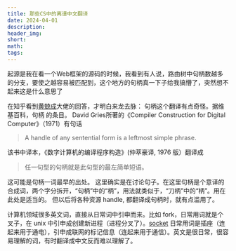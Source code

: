 ```yaml
---
title: 那些CS中的离谱中文翻译
date: 2024-04-01
description: 
header_img: 
short: 
math: 
tags:
---
```

起源是我在看一个Web框架的源码的时候，我看到有人说，路由树中句柄数越多的分支，要使之越容易被匹配到，这个地方的句柄真一下子给我搞懵了，突然想不起来这是什么意思了

在知乎看到[黄兢成](https://www.zhihu.com/people/huang-jing-cheng)大佬的回答，才明白来龙去脉：
句柄这个翻译有点奇怪。据维基百科，句柄 的条目。
David Gries所著的《Compiler Construction for Digital Computer》（1971）有句话
> A handle of any sentential form is a leftmost simple phrase.

该书中译本，《数字计算机的编译程序构造》(仲萃豪译, 1976 版）翻译成

> 任一句型的句柄就是此句型的最左简单短语。

这可能是句柄一词最早的出处。
这里确实是在讨论句子。在这里句柄是个意译的合成词，两个字分拆开，“句柄”中的“柄”，用法就类似于，“刀柄”中的“柄”。用在此处是适当的。
但以后将各种资源 handle, 都翻译成句柄时，就有点滥用了。



计算机领域很多英文词，直接从日常词中引申而来。比如 fork，日常用词就是个叉子，在 unix 中引申成创建新进程（进程分叉了）。[socket](https://www.zhihu.com/search?q=socket&search_source=Entity&hybrid_search_source=Entity&hybrid_search_extra=%7B%22sourceType%22%3A%22answer%22%2C%22sourceId%22%3A943130123%7D) 日常用词是插座（连起来用于通电），引申成联网的标记信息（连起来用于通信）。英文是很日常，很容易理解的词，有时翻译成中文反而难以理解了。


